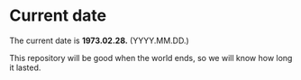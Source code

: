 # Current date

The current date is **1973.02.28.** (YYYY.MM.DD.)

This repository will be good when the world ends, so we will know how long it lasted.